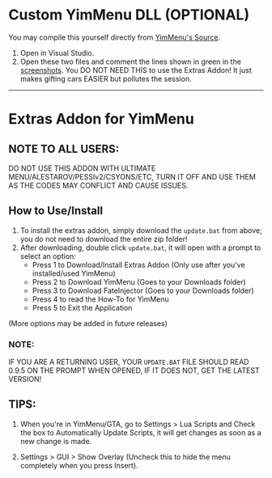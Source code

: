 # Custom YimMenu DLL (OPTIONAL)   
You may compile this yourself directly from [YimMenu's Source](https://github.com/YimMenu/YimMenu).
1. Open in Visual Studio.
2. Open these two files and comment the lines shown in green in the [screenshots](https://imgur.com/a/4dMx3mc).
You DO NOT NEED THIS to use the Extras Addon!  It just makes gifting cars EASIER but pollutes the session.
---

# Extras Addon for YimMenu

## NOTE TO ALL USERS:

DO NOT USE THIS ADDON WITH ULTIMATE MENU/ALESTAROV/PESSIv2/CSYONS/ETC, TURN IT OFF AND USE THEM AS THE CODES MAY CONFLICT AND CAUSE ISSUES.

## How to Use/Install

1. To install the extras addon, simply download the `update.bat` from above; you do not need to download the entire zip folder!
2. After downloading, double click `update.bat`, it will open with a prompt to select an option:
   - Press 1 to Download/Install Extras Addon (Only use after you've installed/used YimMenu)
   - Press 2 to Download YimMenu (Goes to your Downloads folder)
   - Press 3 to Download FateInjector (Goes to your Downloads folder)
   - Press 4 to read the How-To for YimMenu
   - Press 5 to Exit the Application

(More options may be added in future releases)

### NOTE:

IF YOU ARE A RETURNING USER, YOUR `UPDATE.BAT` FILE SHOULD READ 0.9.5 ON THE PROMPT WHEN OPENED, IF IT DOES NOT, GET THE LATEST VERSION!

## TIPS:

1. When you're in YimMenu/GTA, go to Settings > Lua Scripts and Check the box to Automatically Update Scripts, it will get changes as soon as a new change is made.

2. Settings > GUI > Show Overlay (Uncheck this to hide the menu completely when you press Insert).
